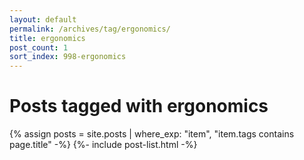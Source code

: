 ```yaml
---
layout: default
permalink: /archives/tag/ergonomics/
title: ergonomics
post_count: 1
sort_index: 998-ergonomics
---
```

<h1 class="page-heading">Posts tagged with ergonomics</h1>
{% assign posts = site.posts | where_exp: "item", "item.tags contains page.title" -%}
{%- include post-list.html -%}
